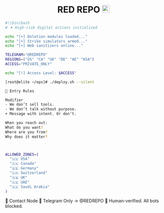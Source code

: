 
<h1 align="center"> RED REPO <img src="https://camo.githubusercontent.com/e3b21877674ca42f1dff5739d16eb5b1ba2812dcf64d2b9411f15595975a0776/68747470733a2f2f7777772e7376677265706f2e636f6d2f73686f772f3335343237332f7265646861742d69636f6e2e737667" width="24"/>
</h1>

```bash
#!/bin/bash
# ✦ High-risk digital actions initialized

echo "[+] Deletion modules loaded..."
echo "[+] Strike simulators armed..."
echo "[+] Web sanitizers online..."

TELEGRAM="@REDREPO"
REGIONS=("US" "CA" "UK" "DE" "AE" "KSA")
ACCESS="PRIVATE_ONLY"

echo "[!] Access Level: $ACCESS"

[root@elite ~/ops]# ./deploy.sh --silent

🔐 Entry Rules

Modifier
- We don’t sell tools.
- We don’t talk without purpose.
+ Message with intent. Or don’t.

When you reach out:
What do you want?
Where are you from?
Why does it matter?



ALLOWED_ZONES=(
  "🇺🇸 USA"
  "🇨🇦 Canada"
  "🇩🇪 Germany"
  "🇨🇭 Switzerland"
  "🇬🇧 UK"
  "🇦🇪 UAE"
  "🇸🇦 Saudi Arabia"
)
```

🔗 Contact Node
📡 Telegram Only → @REDREPO
🧠 Human-verified. All bots blocked.
